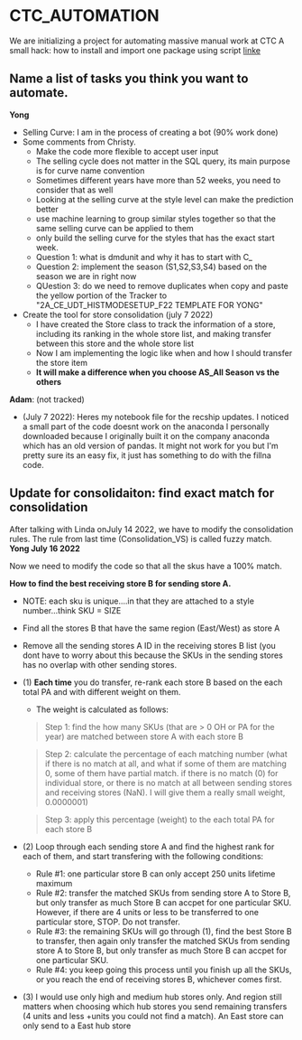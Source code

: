 # CTC_AUTOMATION
We are initializing a project for automating massive manual work at CTC
A small hack: how to install and import one package using script [linke](https://stackoverflow.com/questions/12332975/installing-python-module-within-code)


## Name a list of tasks you think you want to automate.
**Yong** 
- Selling Curve: I am in the process of creating a bot (90% work done)
- Some comments from Christy.
  - Make the code more flexible to accept user input
  - The selling cycle does not matter in the SQL query, its main purpose is for curve name convention
  - Sometimes different years have more than 52 weeks, you need to consider that as well
  - Looking at the selling curve at the style level can make the prediction better
  - use machine learning to group similar styles together so that the same selling curve can be applied to them
  - only build the selling curve for the styles that has the exact start week.
  - Question 1: what is dmdunit and why it has to start with C_
  - Question 2: implement the season (S1,S2,S3,S4) based on the season we are in right now
  - QUestion 3: do we need to remove duplicates when copy and paste the yellow portion of the Tracker to "2A_CE_UDT_HISTMODESETUP_F22 TEMPLATE FOR YONG"
- Create the tool for store consolidation (july 7 2022)
  - I have created the Store class to track the information of a store, including its ranking in the whole store list, and making transfer between this store and the whole store list
  - Now I am implementing the logic like when and how I should transfer the store item
  - **It will make a difference when you choose AS_All Season vs the others**
  
  
**Adam**: (not tracked)
- (July 7 2022): Heres my notebook file for the recship updates. I noticed a small part of the code doesnt work on the anaconda I personally downloaded because I originally built it on the company anaconda which has an old version of pandas. It might not work for you but I'm pretty sure its an easy fix, it just has something to do with the fillna code.


## Update for consolidaiton: find exact match for consolidation
After talking with Linda onJuly 14 2022, we have to modify the consolidation rules. The rule from last time (Consolidation_VS) is called fuzzy match.
**Yong July 16 2022**

Now we need to modify the code so that all the skus have a 100% match.

**How to find the best receiving store B for sending store A.**
- NOTE: each sku is unique....in that they are attached to a style number...think SKU = SIZE
- Find all the stores B that have the same region (East/West) as store A
- Remove all the sending stores A ID in the receiving stores B list (you dont have to worry about this because the SKUs in the sending stores has no overlap with other sending stores.
- (1) **Each time** you do transfer, re-rank each store B based on the each total PA and with different weight on them. 
    - The weight is calculated as follows:
    > Step 1: find the how many SKUs (that are > 0 OH or PA for the year) are matched between store A with each store B
    
    > Step 2: calculate the percentage of each matching number (what if there is no match at all, and what if some of them are matching 0, some of them have partial match. if there is no match (0) for individual store, or there is no match at all between sending stores and receiving stores (NaN). I will give them a really small weight, 0.0000001)
    
    > Step 3: apply this percentage (weight) to the each total PA for each store B
    
- (2) Loop through each sending store A and find the highest rank for each of them, and start transfering with the following conditions:
    - Rule #1: one particular store B can only accept 250 units lifetime maximum
    - Rule #2: transfer the matched SKUs from sending store A to Store B, but only transfer as much Store B can accpet for one particular SKU. However, if there are 4 units or less to be transferred to one particular store, STOP. Do not transfer.
    - Rule #3: the remaining SKUs will go through (1), find the best Store B to transfer, then again only  transfer the matched SKUs from sending store A to Store B, but only transfer as much Store B can accpet for one particular SKU.
    - Rule #4: you keep going this process until you finish up all the SKUs, or you reach the end of receiving stores B, whichever comes first.
   
- (3) I would use only high and medium hub stores only.  And region still matters when choosing which hub stores you send remaining transfers (4 units and less +units you could not find a match). An East store can only send to a East hub store


